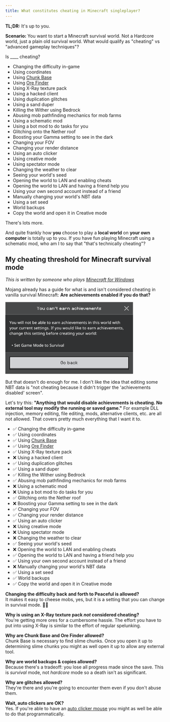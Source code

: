 ```yaml
---
title: What constitutes cheating in Minecraft singleplayer?
---
```


**TL;DR:** It's up to you.

**Scenario:** You want to start a Minecraft survival world. Not a Hardcore world, just a plain old survival world. What would qualify as "cheating" vs "advanced gameplay techniques"?

Is ____ cheating?

- Changing the difficulty in-game
- Using coordinates
- Using [Chunk Base](https://chunkbase.com/)
- Using [Ore Finder](https://www.orefinder.gg/)
- Using X-Ray texture pack
- Using a hacked client
- Using duplication glitches
- Using a sand duper
- Killing the Wither using Bedrock
- Abusing mob pathfinding mechanics for mob farms
- Using a schematic mod
- Using a bot mod to do tasks for you
- Glitching onto the Nether roof
- Boosting your Gamma setting to see in the dark
- Changing your FOV
- Changing your render distance
- Using an auto clicker
- Using creative mode
- Using spectator mode
- Changing the weather to clear
- Seeing your world's seed
- Opening the world to LAN and enabling cheats
- Opening the world to LAN and having a friend help you
- Using your own second account instead of a friend
- Manually changing your world's NBT data
- Using a set seed
- World backups
- Copy the world and open it in Creative mode

There's lots more.

And quite frankly how **you** choose to play a **local world** on **your own computer** is totally up to you. If you have fun playing Minecraft using a schematic mod, who am I to say that "that's technically cheating"?

## My cheating threshold for Minecraft survival mode

_This is written by someone who plays [Minecraft for Windows](https://www.xbox.com/en-US/games/store/minecraft-for-windows/9nblggh2jhxj)_

Mojang already has a guide for what is and isn't considered cheating in vanilla survival Minecraft: **Are achievements enabled if you do that?**

<p>
 <img width=400 src="/uploads/2024-08-23-001.png">
</p>

But that doesn't do enough for me. I don't like the idea that editing some NBT data is "not cheating because it didn't trigger the 'achievements disabled' screen".

Let's try this: **"Anything that would disable achievements is cheating. No external tool may modify the running or saved game."** For example DLL injection, memory editing, file editing, mods, alternative clients, etc. are all not allowed. That covers pretty much everything that I want it to.

- ✅ Changing the difficulty in-game
- ✅ Using coordinates
- ✅ Using [Chunk Base](https://chunkbase.com/)
- ✅ Using [Ore Finder](https://www.orefinder.gg/)
- ✅ Using X-Ray texture pack
- ❌ Using a hacked client
- ✅ Using duplication glitches
- ✅ Using a sand duper
- ✅ Killing the Wither using Bedrock
- ✅ Abusing mob pathfinding mechanics for mob farms
- ❌ Using a schematic mod
- ❌ Using a bot mod to do tasks for you
- ✅ Glitching onto the Nether roof
- ❌ Boosting your Gamma setting to see in the dark
- ✅ Changing your FOV
- ✅ Changing your render distance
- ✅ Using an auto clicker
- ❌ Using creative mode
- ❌ Using spectator mode
- ❌ Changing the weather to clear
- ✅ Seeing your world's seed
- ❌ Opening the world to LAN and enabling cheats
- ✅ Opening the world to LAN and having a friend help you
- ✅ Using your own second account instead of a friend
- ❌ Manually changing your world's NBT data
- ✅ Using a set seed
- ✅ World backups
- ✅ Copy the world and open it in Creative mode

**Changing the difficulty back and forth to Peaceful is allowed?** \
 It makes it easy to cheese mobs, yes, but it is a setting that you can change in survival mode. 🤷‍♀️

**Why is using an X-Ray texture pack _not_ considered cheating?** \
You're getting more ores for a cumbersome hassle. The effort you have to put into using X-Ray is similar to the effort of regular spelunking.

**Why are Chunk Base and Ore Finder allowed?** \
Chunk Base is necessary to find slime chunks. Once you open it up to determining slime chunks you might as well open it up to allow any external tool.

**Why are world backups & copies allowed?** \
Because there's a tradeoff: you lose all progress made since the save. This is _survival_ mode, not _hardcore_ mode so a death isn't as significant.

**Why are glitches allowed?** \
They're there and you're going to encounter them even if you don't abuse them.

**Wait, auto clickers are OK?** \
Yes. If you're able to have an [auto clicker mouse](https://www.amazon.com/auto-clicker-mouse/s?k=auto+clicker+mouse) you might as well be able to do that programmatically.
